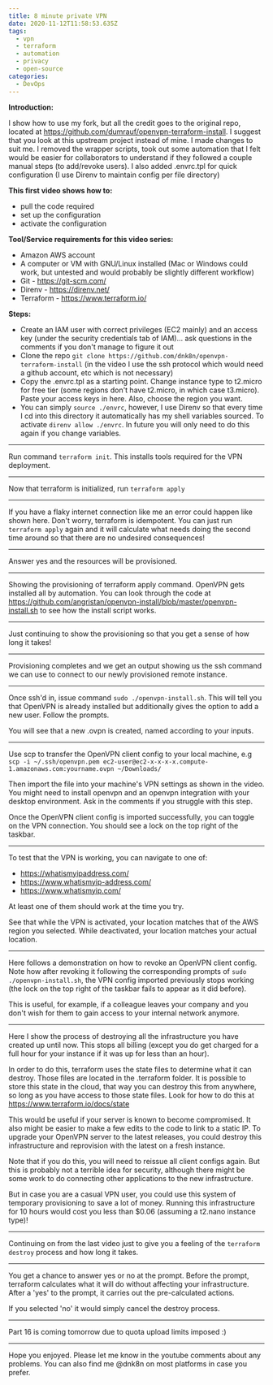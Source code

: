 ```yaml
---
title: 8 minute private VPN
date: 2020-11-12T11:58:53.635Z
tags:
  - vpn
  - terraform
  - automation
  - privacy
  - open-source
categories:
  - DevOps
---
```

**Introduction:**

I show how to use my fork, but all the credit goes to the original repo, located at https://github.com/dumrauf/openvpn-terraform-install. I suggest that you look at this upstream project instead of mine. I made changes to suit me. I removed the wrapper scripts, took out some automation that I felt would be easier for collaborators to understand if they followed a couple manual steps (to add/revoke users). I also added .envrc.tpl for quick configuration (I use Direnv to maintain config per file directory)

<div class="youtube" data-id="ittv-1ya1tc"></div>

**This first video shows how to:**

 - pull the code required
 - set up the configuration
 - activate the configuration

**Tool/Service requirements for this video series:**

 - Amazon AWS account
 - A computer or VM with GNU/Linux installed (Mac or Windows could work, but untested and would probably be slightly different workflow)
 - Git - https://git-scm.com/
 - Direnv - https://direnv.net/
 - Terraform - https://www.terraform.io/

**Steps:**

 - Create an IAM user with correct privileges (EC2 mainly) and an access key (under the security credentials tab of IAM)... ask questions in the comments if you don't manage to figure it out
 - Clone the repo `git clone https://github.com/dnk8n/openvpn-terraform-install` (in the video I use the ssh protocol which would need a github account, etc which is not necessary)
 - Copy the .envrc.tpl as a starting point. Change instance type to t2.micro for free tier (some regions don't have t2.micro, in which case t3.micro). Paste your access keys in here. Also, choose the region you want.
 - You can simply `source ./envrc`, however, I use Direnv so that every time I cd into this directory it automatically has my shell variables sourced. To activate `direnv allow ./envrc`. In future you will only need to do this again if you change variables.

___

<div class="youtube" data-id="hD1Jaqsvrn4"></div>

Run command `terraform init`. This installs tools required for the VPN deployment.

___

<div class="youtube" data-id="jk3b1TbHemI"></div>

Now that terraform is initialized, run `terraform apply`

___

<div class="youtube" data-id="jtGLCmo0DQc"></div>

If you have a flaky internet connection like me an error could happen like shown here. Don't worry, terraform is idempotent. You can just run `terraform apply` again and it will calculate what needs doing the second time around so that there are no undesired consequences!

___

<div class="youtube" data-id="yf5LK85VtmQ"></div>

Answer yes and the resources will be provisioned.

___

<div class="youtube" data-id="51pSCcnMuSw"></div>

Showing the provisioning of terraform apply command. OpenVPN gets installed all by automation. You can look through the code at https://github.com/angristan/openvpn-install/blob/master/openvpn-install.sh to see how the install script works.

___

<div class="youtube" data-id="3JdI6xJwqNI"></div>

Just continuing to show the provisioning so that you get a sense of how long it takes!

___

<div class="youtube" data-id="7ooW3IFkFi4"></div>

Provisioning completes and we get an output showing us the ssh command we can use to connect to our newly provisioned remote instance.

___

<div class="youtube" data-id="svMk6btsk2k"></div>

Once ssh'd in, issue command `sudo ./openvpn-install.sh`. This will tell you that OpenVPN is already installed but additionally gives the option to add a new user. Follow the prompts.

You will see that a new .ovpn is created, named according to your inputs.

___

<div class="youtube" data-id="UA-AqAPY3QY"></div>

Use scp to transfer the OpenVPN client config to your local machine, e.g `scp -i ~/.ssh/openvpn.pem ec2-user@ec2-x-x-x-x.compute-1.amazonaws.com:yourname.ovpn ~/Downloads/`

Then import the file into your machine's VPN settings as shown in the video. You might need to install openvpn and an openvpn integration with your desktop environment. Ask in the comments if you struggle with this step.

Once the OpenVPN client config is imported successfully, you can toggle on the VPN connection. You should see a lock on the top right of the taskbar.

___

<div class="youtube" data-id="8j-u8c9jTF0"></div>

To test that the VPN is working, you can navigate to one of:

 - https://whatismyipaddress.com/
 - https://www.whatismyip-address.com/
 - https://www.whatismyip.com/

At least one of them should work at the time you try.

See that while the VPN is activated, your location matches that of the AWS region you selected. While deactivated, your location matches your actual location.

___

<div class="youtube" data-id="vqgkpjWJXV4"></div>

Here follows a demonstration on how to revoke an OpenVPN client config. Note how after revoking it following the corresponding prompts of `sudo ./openvpn-install.sh`, the VPN config imported previously stops working (the lock on the top right of the taskbar fails to appear as it did before).

This is useful, for example, if a colleague leaves your company and you don't wish for them to gain access to your internal network anymore.

___

<div class="youtube" data-id="bdsu4VljFfg"></div>

Here I show the process of destroying all the infrastructure you have created up until now. This stops all billing (except you do get charged for a full hour for your instance if it was up for less than an hour).

In order to do this, terraform uses the state files to determine what it can destroy. Those files are located in the .terraform folder. It is possible to store this state in the cloud, that way you can destroy this from anywhere, so long as you have access to those state files. Look for how to do this at https://www.terraform.io/docs/state

This would be useful if your server is known to become compromised. It also might be easier to make a few edits to the code to link to a static IP. To upgrade your OpenVPN server to the latest releases, you could destroy this infrastructure and reprovision with the latest on a fresh instance.

Note that if you do this, you will need to reissue all client configs again. But this is probably not a terrible idea for security, although there might be some work to do connecting other applications to the new infrastructure.

But in case you are a casual VPN user, you could use this system of temporary provisioning to save a lot of money. Running this infrastructure for 10 hours would cost you less than $0.06 (assuming a t2.nano instance type)!

___

<div class="youtube" data-id="_40cQo30Y-0"></div>

Continuing on from the last video just to give you a feeling of the `terraform destroy` process and how long it takes.

___

<div class="youtube" data-id="AaM-xsSFiaw"></div>

You get a chance to answer yes or no at the prompt. Before the prompt, terraform calculates what it will do without affecting your infrastructure. After a 'yes' to the prompt, it carries out the pre-calculated actions.

If you selected 'no' it would simply cancel the destroy process.

___

Part 16 is coming tomorrow due to quota upload limits imposed :)

___

Hope you enjoyed. Please let me know in the youtube comments about any problems. You can also find me @dnk8n on most platforms in case you prefer.

